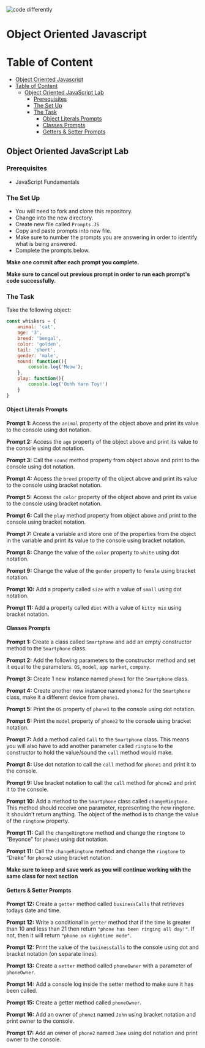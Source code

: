 ![code differently](https://user-images.githubusercontent.com/54545904/91590200-f82ec600-e928-11ea-9433-eea450388abf.png)

# Object Oriented Javascript 

# Table of Content
- [Object Oriented Javascript](#object-oriented-javascript)
- [Table of Content](#table-of-content)
  - [Object Oriented JavaScript Lab](#object-oriented-javascript-lab)
    - [Prerequisites](#prerequisites)
    - [The Set Up](#the-set-up)
    - [The Task](#the-task)
      - [Object Literals Prompts](#object-literals-prompts)
      - [Classes Prompts](#classes-prompts)
      - [Getters & Setter Prompts](#getters--setter-prompts)

## Object Oriented JavaScript Lab

### Prerequisites
* JavaScript Fundamentals

### The Set Up
- You will need to fork and clone this repository.
- Change into the new directory.
- Create new file called `Prompts.JS`
- Copy and paste prompts into new file.
- Make sure to number the prompts you are answering in order to identify what is being answered.
- Complete the prompts below.
  
**Make one commit after each prompt you complete.**

**Make sure to cancel out previous prompt in order to run each prompt's code successfully.**

### The Task
Take the following object:
```js
const whiskers = {
    animal: 'cat',
    age: '3',
    breed: 'bengal',
    color: 'golden',
    tail: 'short',
    gender: 'male',
    sound: function(){
        console.log('Meow');
    },
    play: function(){
        console.log('Oohh Yarn Toy!')
    }
}
```

#### Object Literals Prompts

**Prompt 1:** Access the `animal` property of the object above and print its value to the console using dot notation.

**Prompt 2:** Access the `age` property of the object above and print its value to the console using dot notation. 

**Prompt 3:** Call the `sound` method property from object above and print to the console using dot notation.

**Prompt 4:** Access the `breed` property of the object above and print its value to the console using bracket notation.

**Prompt 5:** Access the `color` property of the object above and print its value to the console using bracket notation. 

**Prompt 6:** Call the `play` method property from object above and print to the console using bracket notation.

**Prompt 7:** Create a variable and store one of the properties from the object in the variable and print its value to the console using bracket notation.

**Prompt 8:** Change the value of the `color` property to `white` using dot notation.

**Prompt 9:** Change the value of the `gender` property to `female` using bracket notation.

**Prompt 10:** Add a property called `size` with a value of `small` using dot notation.

**Prompt 11:** Add a property called `diet` with a value of `kitty mix` using bracket notation.

#### Classes Prompts

**Prompt 1:** Create a class called `Smartphone` and add an empty constructor method to the `Smartphone` class.

**Prompt 2:** Add the following parameters to the constructor method and set it equal to the parameters. `OS`, `model`, `app market`, `company`.

**Prompt 3:** Create 1 new instance named `phone1` for the `Smartphone` class.

**Prompt 4:** Create another new instance named `phone2` for the `Smartphone` class, make it a different device from `phone1`.

**Prompt 5:** Print the `OS` property of `phone1` to the console using dot notation.

**Prompt 6:** Print the `model` property of `phone2` to the console using bracket notation.

**Prompt 7:** Add a method called `Call` to the `Smartphone` class. This means you will also have to add another parameter called `ringtone` to the constructor to hold the value/sound the `call` method would make.

**Prompt 8:** Use dot notation to call the `call` method for `phone1` and print it to the console.

**Prompt 9:** Use bracket notation to call the `call` method for `phone2` and print it to the console.

**Prompt 10:** Add a method to the `Smartphone` class called `changeRingtone`. This method should receive one parameter, representing the new ringtone. It shouldn’t return anything. The object of the method is to change the value of the `ringtone` property.

**Prompt 11:** Call the `changeRingtone` method and change the `ringtone` to “Beyonce” for `phone1` using dot notation.

**Prompt 11:** Call the `changeRingtone` method and change the `ringtone` to “Drake” for `phone2` using bracket notation.

**Make sure to keep and save work as you will continue working with the same class for next section**

#### Getters & Setter Prompts

**Prompt 12:** Create a `getter` method called `businessCalls` that retrieves todays date and time. 

**Prompt 12:** Write a conditional in `getter` method that if the time is greater than 10 and less than 21 then return `"phone has been ringing all day!"`. If not, then it will return `"phone on nighttime mode"`.

**Prompt 12:** Print the value of the `businessCalls` to the console using dot and bracket notation (on separate lines).

**Prompt 13:** Create a `setter` method called `phoneOwner` with a parameter of `phoneOwner`. 

**Prompt 14:** Add a console log inside the setter method to make sure it has been called.

**Prompt 15:** Create a getter method called `phoneOwner`.

**Prompt 16:** Add an owner of `phone1` named `John` using bracket notation and print owner to the console.

**Prompt 17:** Add an owner of `phone2` named `Jane` using dot notation and print owner to the console.